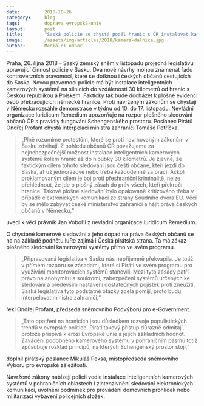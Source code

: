 ```yaml
---
date:         2018-10-26
category:     blog
tags:         doprava evropská-unie
layout:       post
title:        "Saská policie se chystá podél hranic s ČR instalovat kamery s rozpoznáváním obličejů"
image:        /assets/img/articles/2018/kamera-dalnice.jpg
author:       Mediální odbor
---
```

 
Praha, 26. října 2018 – Saský zemský sněm v listopadu projedná legislativu upravující činnost policie v Sasku. Dva nové návrhy mohou znamenat řadu kontroverzních pravomocí, které se dotknou i českých občanů cestujících do Saska. Novou pravomocí policie má být instalace inteligentních kamerových systémů na silnicích do vzdálenosti 30 kilometrů od hranic s Českou republikou a Polskem. Fakticky tak bude docházet k plošné evidenci osob překračujících německé hranice. Proti navrženým zákonům se chystají v Německu rozsáhlé demonstrace v týdnu od 10. do 17. listopadu. Nevládní organizace Iuridicum Remedium upozorňuje na rozpor plošného sledování občanů ČR s pravidly fungování Schengenského prostoru. Poslanec Pirátů Ondřej Profant chystá interpelaci ministra zahraničí Tomáše Petříčka.

> „Plně rozumíme protestům, které se proti navrhovaným zákonům v Sasku zdvihají. Z pohledu občanů ČR považujeme za nejnebezpečnější možnost instalace inteligentních kamerových systémů kolem hranic až do hloubky 30 kilometrů. Je zjevné, že faktickým cílem tohoto sledování jsou čeští občané, kteří jezdí do Saska, ať už jednorázově nebo třeba každodenně za prací. Ačkoli proklamovaným cílem je boj proti přeshraniční kriminalitě, nelze přehlédnout, že jde o plošný zásah do práv všech, kteří překročí hranice. Takové plošné sledování bylo opakovaně kritizováno třeba v případě elektronických komunikací ze strany Soudního dvora EU. Věcí by se mělo zabývat české ministerstvo zahraničí a hájit práva českých občanů v Německu,“ 

uvedl k věci právník Jan Vobořil z nevládní organizace Iuridicum Remedium.

O chystané kamerové sledování a jeho dopad na práva českých občanů se na na základě podnětu IuRe zajímá i Česká pirátská strana. Ta má zákaz plošného sledování kamerovými systémy přímo ve svém programu.

> „Připravovaná legislativa v Sasku nás nepříjemně překvapila. Je totiž v přímém rozporu se zásadami, které si Piráti ve svém programu pro využívání monitorovacích systémů stanovili. Mezi tyto zásady patří právo na anonymitu a soukromí, zabezpečení systémů určených ke sledování a především nastavení dostatečných pojistek proti zneužití. Saská legislativa tyto podstatné otázky zcela pomíjí, proto budu interpelovat ministra zahraničí,“ 

řekl Ondřej Profant, předseda sněmovního Podvýboru pro e-Government.

> „Tato opatření na hranicích jsou důsledkem rozvoje populistických trendů v evropské politice. Piráti takový přístup důrazně odmítají, protože přispívá k erozi Evropské unie a jejích základních hodnot. Zavádění podobného kamerového systému v pohraničním pásmu totiž způsobuje rozklad principů, na kterých Schengenský prostor stojí,“ 

doplnil pirátský poslanec Mikuláš Peksa, místopředseda sněmovního Výboru pro evropské záležitosti.

Navržené zákony nabízejí policii vedle instalace inteligentních kamerových systémů v pohraničních oblastech i zintenzivnění sledování elektronických komunikací, uvolnění podmínek pro provádění domovních prohlídek nebo militarizaci vybavení policejních složek.

